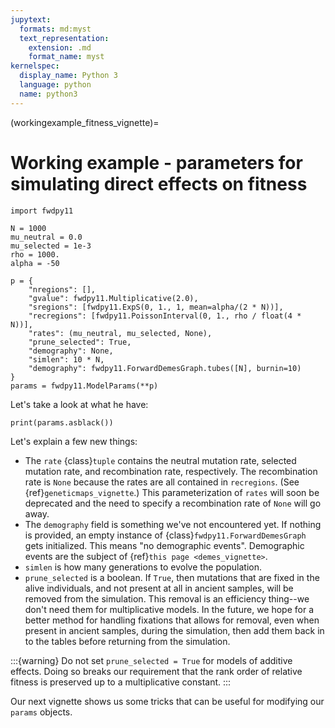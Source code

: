 ```yaml
---
jupytext:
  formats: md:myst
  text_representation:
    extension: .md
    format_name: myst
kernelspec:
  display_name: Python 3
  language: python
  name: python3
---
```


(workingexample_fitness_vignette)=

# Working example - parameters for simulating direct effects on fitness

```{code-cell}
import fwdpy11

N = 1000
mu_neutral = 0.0
mu_selected = 1e-3
rho = 1000.
alpha = -50

p = {
    "nregions": [],
    "gvalue": fwdpy11.Multiplicative(2.0),
    "sregions": [fwdpy11.ExpS(0, 1., 1, mean=alpha/(2 * N))],
    "recregions": [fwdpy11.PoissonInterval(0, 1., rho / float(4 * N))],
    "rates": (mu_neutral, mu_selected, None),
    "prune_selected": True,
    "demography": None,
    "simlen": 10 * N,
    "demography": fwdpy11.ForwardDemesGraph.tubes([N], burnin=10)
}
params = fwdpy11.ModelParams(**p)
```

Let's take a look at what he have:

```{code-cell}
print(params.asblack())
```

Let's explain a few new things:

* The `rate` {class}`tuple` contains the neutral mutation rate, selected mutation rate, and recombination rate, respectively.
  The recombination rate is `None` because the rates are all contained in `recregions`.
  (See {ref}`geneticmaps_vignette`.)
  This parameterization of `rates` will soon be deprecated and the need to specify a recombination rate of `None` will go away.
* The `demography` field is something we've not encountered yet.
  If nothing is provided, an empty instance of {class}`fwdpy11.ForwardDemesGraph` gets initialized.
  This means "no demographic events".
  Demographic events are the subject of {ref}`this page <demes_vignette>`.
* `simlen` is how many generations to evolve the population.
* `prune_selected` is a boolean.
  If `True`, then mutations that are fixed in the alive individuals, and not present at all in ancient samples, will be removed from the simulation.
  This removal is an efficiency thing--we don't need them for multiplicative models.
  In the future, we hope for a better method for handling fixations that allows for removal, even when present in ancient samples, during the simulation, then add them back in to the tables before returning from the simulation.
  
:::{warning}
Do not set `prune_selected = True` for models of additive effects.
Doing so breaks our requirement that the rank order of relative fitness is preserved up to a multiplicative constant.
:::

Our next vignette shows us some tricks that can be useful for modifying our `params` objects.
